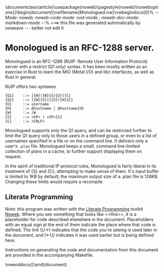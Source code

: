 \documentclass{article}\usepackage{noweb}\pagestyle{noweb}\noweboptions{}\begin{document}\nwfilename{Monologued.nw}\nwbegindocs{0}% -*- Mode: noweb; noweb-code-mode: rust-mode ; noweb-doc-mode: markdown-mode -*-% ===> this file was generated automatically by noweave --- better not edit it

# Monologued is an RFC-1288 server.

Monologued is an RFC-1288 (RUIP: Remote User Information Protocol)
server with a restrict (Q1 only) syntax.  It has been mostly written as
an exercise in Rust to learn the MIO (Metal I/O) and libc interfaces, as
well as Rust in general.

RUIP offers two syntaxes

    {Q1}    ::= [{W}|{W}{S}{U}]{C}
    {Q2}    ::= [{W}{S}][{U}]{H}{C}
    {U}     ::= username
    {H}     ::= @hostname | @hostname{H}
    {W}     ::= /W
    {S}     ::= <SP> | <SP>{S}
    {C}     ::= <CRLF>

Monologued supports only the Q1 query, and can be restricted further to
limit the Q1 query only to those users in a defined group, or even to a
list of usernames specified in a file or on the command line.  It
delivers only a user's `.plan` file.  Monologued keeps a small, command
line-limited collection of plans in a cache, to further support
displaying them on request.

In the spirit of traditional IP protocol rules, Monologued is fairly
liberal in its treatment of {S} and {C}, attempting to make sense of
them.  It's input buffer is limited to 1KB by default; the maximum
output size of a .plan file is 128KB.  Changing these limits would
require a recompile.

## Literate Programming

Note: this program was written with the
[Literate Programming](http://en.wikipedia.org/wiki/Literate_programming)
toolkit [Noweb](http://www.cs.tufts.edu/~nr/noweb/). Where you see
something that looks like \<\<this\>\>, it is a placeholder for code
described elsewhere in the document.  Placeholders with an equal sign at
the end of them indicate the place where that code is defined.  The link
(U->) indicates that the code you're seeing is used later in the
document, and (<-U) indicates it was used earlier but is being defined
here.

Instructions on generating the code and documentation from this document
are provided in the accompanying Makefile.




\nwenddocs{}\end{document}

